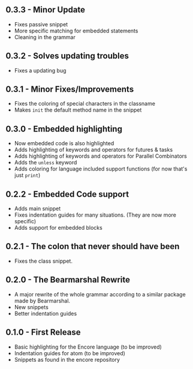 ## 0.3.3 - Minor Update
- Fixes passive snippet
- More specific matching for embedded statements
- Cleaning in the grammar

## 0.3.2 - Solves updating troubles
- Fixes a updating bug

## 0.3.1 - Minor Fixes/Improvements
- Fixes the coloring of special characters in the classname
- Makes `init` the default method name in the snippet

## 0.3.0 - Embedded highlighting
- Now embedded code is also highlighted
- Adds highlighting of keywords and operators for futures & tasks
- Adds highlighting of keywords and operators for Parallel Combinators
- Adds the `unless` keyword
- Adds coloring for language included support functions (for now that's just `print`)

## 0.2.2 - Embedded Code support
- Adds main snippet
- Fixes indentation guides for many situations. (They are now more specific)
- Adds support for embedded blocks

## 0.2.1 - The colon that never should have been
- Fixes the class snippet.

## 0.2.0 - The Bearmarshal Rewrite
- A major rewrite of the whole grammar according to a similar package made by Bearmarshal.
- New snippets
- Better indentation guides

## 0.1.0 - First Release
- Basic highlighting for the Encore language (to be improved)
- Indentation guides for atom (to be improved)
- Snippets as found in the encore repository
